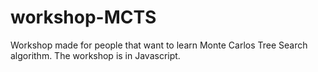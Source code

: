 # workshop-MCTS


Workshop made for people that want to learn Monte Carlos Tree Search algorithm.
The workshop is in Javascript.
